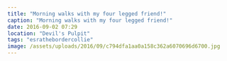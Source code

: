 ```yaml
---
title: "Morning walks with my four legged friend!"
caption: "Morning walks with my four legged friend!"
date: 2016-09-02 07:29
location: "Devil's Pulpit"
tags: "esrathebordercollie"
image: /assets/uploads/2016/09/c794dfa1aa0a158c362a6070696d6700.jpg
---
```

